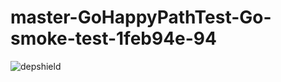 # master-GoHappyPathTest-Go-smoke-test-1feb94e-94

![depshield](https://depshield.sonatype.org/badges/depshield-prod/master-GoHappyPathTest-Go-smoke-test-1feb94e-94/depshield.svg)